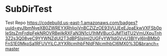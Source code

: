 # SubDirTest
Test Repo
https://codebuild.us-east-1.amazonaws.com/badges?uuid=eyJlbmNyeXB0ZWREYXRhIjoiVnBCZlZzOE93VUJEeEJpaEkwVXFSb0pIeStsZmFrdlpFekNROVRBejlkRXFaN3N1cU1hMVBucGJMTldTU2VmUXpuTnh3Z2s3Q08veC9YYWNZdUl2T3dBPSIsIml2UGFyYW1ldGVyU3BlYyI6InBMb0FnS1E0MkpSa1RFUVYiLCJtYXRlcmlhbFNldFNlcmlhbCI6MX0%3D&branch=master
